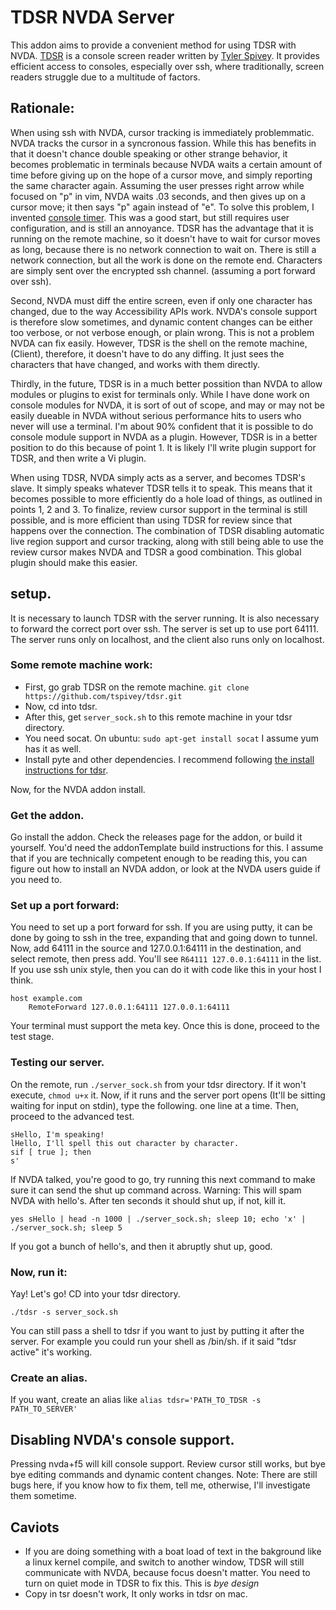 # TDSR NVDA Server

This addon aims to provide a convenient method for using TDSR with NVDA.
[TDSR][1] is a console screen reader written by [Tyler Spivey][2]. It provides efficient access to consoles, especially over ssh, where traditionally, screen readers struggle due to a multitude of factors. 

## Rationale:

When using ssh with NVDA, cursor tracking is immediately problemmatic.
NVDA tracks the cursor in a syncronous fassion.
While this has benefits in that it doesn't chance double speaking or other strange behavior, it becomes problematic in terminals because NVDA waits a certain amount of time before giving up on the hope of a cursor move, and simply reporting the same character again.
Assuming the user presses right arrow while focused on "p" in vim,   NVDA waits .03 seconds, and then  gives up on a cursor move; it then  says "p" again instead of "e".
To solve this problem, I invented [console timer][3]. This was a good start, but still requires user configuration, and is still an annoyance.
TDSR has the advantage that it is running on the remote machine, so it doesn't have to wait for cursor moves as long, because there is no network connection to wait on.
There is still a network connection, but all the work is done on the remote end. Characters are simply sent over the encrypted ssh channel. (assuming a port forward over ssh).

Second, NVDA must diff the entire screen, even if only one character has changed, due to the way Accessibility APIs work. NVDA's console support is therefore slow sometimes, and dynamic content changes can be either too verbose, or not verbose enough, or plain wrong.
This is not a problem NVDA can fix easily.
However, TDSR is the shell on the remote machine, (Client), therefore, it doesn't have to do any diffing. It just sees the characters that have changed, and works with them directly.

Thirdly, in the future, TDSR is in a much better possition than NVDA to allow modules or plugins to exist for terminals only. 
While I have done work on console modules for NVDA, it is sort of out of scope, and may or may not be easily dueable in NVDA without serious performance hits to users who never will use a terminal.
I'm about 90% confident that it is possible to do console module support in NVDA as a plugin. However, TDSR is in a better position to do this because of point 1.
It is likely I'll write plugin support for TDSR, and then write a Vi plugin.

When using TDSR, NVDA simply acts as a server, and becomes TDSR's slave. It simply speaks whatever TDSR tells it to speak.
This means that it becomes possible to more efficiently do a hole load of things, as outlined in points 1, 2 and 3.
To finalize, review cursor support in the terminal is still possible, and is more efficient than using TDSR for review since that happens over the connection.
The combination of TDSR disabling automatic live region support and cursor tracking, along with still being able to use the review cursor makes NVDA and TDSR a good combination.
This global plugin should make this easier.

## setup.

It is necessary to launch TDSR with the server running.
It is also necessary to forward the correct port over ssh.
The server is set up to use port 64111. The server runs only on localhost, and the client also runs only on localhost.

### Some remote machine work:

* First, go grab TDSR on the remote machine.
    `git clone https://github.com/tspivey/tdsr.git`
* Now, cd into tdsr.
* After this, get `server_sock.sh` to this remote machine in your tdsr directory.
* You need socat. On ubuntu: `sudo apt-get install socat` I assume yum has it as well.
* Install pyte and other dependencies. I recommend following [the install instructions for tdsr][1].

Now, for the NVDA addon install.

### Get the addon.

Go install the addon. Check the releases page for the addon, or build it yourself. You'd need the addonTemplate build instructions for this.
I assume that if you are technically competent enough to be reading this, you can figure out how to install an NVDA addon, or look at the NVDA users guide if you need to.

### Set up a port forward:

You need to set up a port forward for ssh.
If you are using putty, it can be done by going to ssh in the tree, expanding that and going down to tunnel. Now, add 64111 in the source and 127.0.0.1:64111 in the destination, and select remote, then press add. You'll see `R64111	127.0.0.1:64111` in the list.
If you use ssh unix style, then you can do it with code like this in your host I think.
```
host example.com
    RemoteForward 127.0.0.1:64111 127.0.0.1:64111
```

Your terminal must support the meta key. Once this is done, proceed to the test stage.

### Testing our server.

On the remote, run `./server_sock.sh` from your tdsr directory. If it won't execute, `chmod u+x` it.
Now, if it runs and the server port opens (It'll be sitting waiting for input on stdin), type the following. one line at a time. Then, proceed to the advanced test.

```
sHello, I'm speaking!
lHello, I'll spell this out character by character.
sif [ true ]; then
s'
```
If NVDA talked, you're good to go, try running this next command to make sure it can send the shut up command across. Warning: This will spam NVDA with hello's. After ten seconds it should shut up, if not, kill it.
```
yes sHello | head -n 1000 | ./server_sock.sh; sleep 10; echo 'x' | ./server_sock.sh; sleep 5
```
If you got a bunch of hello's, and then it abruptly shut up, good. 

### Now, run it:

Yay! Let's go! 
CD into your tdsr directory.
```
./tdsr -s server_sock.sh
```
You can still pass a shell to tdsr if you want to just by putting it after the server. For example you could run your shell as /bin/sh.
if it said "tdsr active" it's working.

### Create an alias.

If you want, create an alias like 
`alias tdsr='PATH_TO_TDSR -s PATH_TO_SERVER'`

## Disabling NVDA's console support.

Pressing nvda+f5 will kill console support. Review cursor still works, but bye bye editing commands and dynamic content changes.
Note: There are still bugs here, if you know how to fix them, tell me, otherwise, I'll investigate them sometime.

## Caviots

* If you are doing something with a boat load of text in the bakground like a linux kernel compile, and switch to another window, TDSR will still communicate with NVDA, because focus doesn't matter. You need to turn on quiet mode in TDSR to fix this. This is *bye design*
* Copy in tsr doesn't work, It only works in tdsr on mac.

[1]: https://github.com/tspivey/tdsr
[2]: https://github.com/tspivey/
[3]: https://github.com/derekriemer/consoletimer
